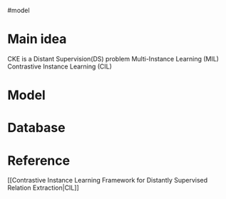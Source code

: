 #model
# Main idea

CKE is a Distant Supervision(DS) problem
	Multi-Instance Learning (MIL)
	Contrastive Instance Learning (CIL)

# Model


# Database



# Reference

[[Contrastive Instance Learning Framework for Distantly Supervised Relation Extraction|CIL]]